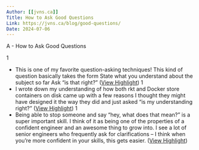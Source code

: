 ```yaml
---
Author: [[jvns.ca]]
Title: How to Ask Good Questions
Link: https://jvns.ca/blog/good-questions/
Date: 2024-07-06
---
```

A - How to Ask Good Questions

1
- This is one of my favorite question-asking techniques! This kind of question basically takes the form
  State what you understand about the subject so far
  Ask “is that right?” ([View Highlight](https://instapaper.com/read/1560226716/21503301))
1
- I
  wrote down my understanding of how both rkt and Docker store containers on disk
  came up with a few reasons I thought they might have designed it the way they did
  and just asked “is my understanding right?” ([View Highlight](https://instapaper.com/read/1560226716/21503307))
1
- Being able to stop someone and say “hey, what does that mean?” is a super important skill. I think of it as being one of the properties of a confident engineer and an awesome thing to grow into. I see a lot of senior engineers who frequently ask for clarifications – I think when you’re more confident in your skills, this gets easier. ([View Highlight](https://instapaper.com/read/1560226716/21503312))
